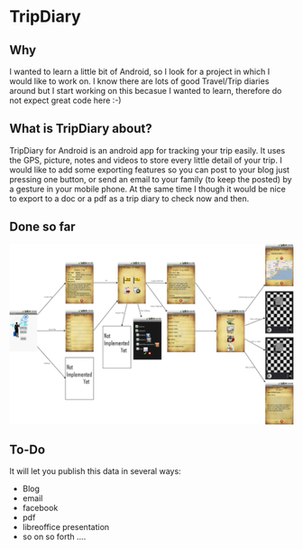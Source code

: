 TripDiary
=========

Why
---
I wanted to learn a little bit of Android, so I look for a project in which I would like to work on. I know there are lots of good Travel/Trip diaries around but I start working on this becasue I wanted to learn, therefore do not expect great code here  :-)

What is TripDiary about?
------------------------
TripDiary for Android is an android app for tracking your trip easily. It uses the GPS, picture, notes and videos to store every little detail of your trip.
I would like to add some exporting features so you can post to your blog just pressing one button, or send an email to your family (to keep the posted) by a gesture in your mobile phone.
At the same time I though it would be nice to export to a doc or a pdf as a trip diary to check now and then.

Done so far
-----------

![TripDiary diagram](doc/TripDiary_App_Diagram.png)


To-Do
-----

It will let you publish this data in several ways:
 * Blog
 * email
 * facebook
 * pdf
 * libreoffice presentation
 * so on so forth ....
